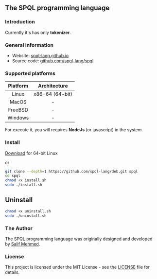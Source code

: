 ## The SPQL programming language

### Introduction

Currently it's has only **tokenizer**.

### General information

- Website: [spql-lang.github.io](https://spql-lang.github.io/)
- Source code: [github.com/spql-lang/spql](https://github.com/spql-lang/spql/)

### Supported platforms

| Platform         | Architecture     |
|:----------------:|:----------------:|
| Linux            | x86-64 (64-bit)  |
| MacOS            | -                |
| FreeBSD          | -                |
| Windows          | -                |

For execute it, you will requires **NodeJs** (or javascript) in the system.

### Install

[Download](https://salifm.github.io/res/deb/spql_v0.9.0.deb) for 64-bit Linux

or

```bash
git clone --depth=1 https://github.com/spql-lang/deb.git spql
cd spql
chmod +x install.sh
sudo ./install.sh
```

## Uninstall

```bash
chmod +x uninstall.sh
sudo ./uninstall.sh
```

### The Author

The SPQL programming language was originally designed and developed by [Salif Mehmed](https://github.com/salifm/).

### License

This project is licensed under the MIT License - see the [LICENSE](LICENSE) file for details.
